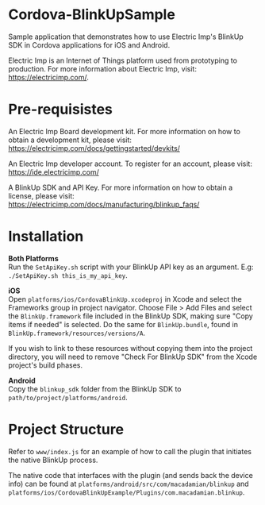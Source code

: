 # Cordova-BlinkUpSample
Sample application that demonstrates how to use Electric Imp's BlinkUp SDK in Cordova applications for iOS and Android.

Electric Imp is an Internet of Things platform used from prototyping to production. For more information about Electric Imp, visit: https://electricimp.com/. 

# Pre-requisistes
An Electric Imp Board development kit. For more information on how to obtain a development kit, please visit: https://electricimp.com/docs/gettingstarted/devkits/ 

An Electric Imp developer account. To register for an account, please visit: https://ide.electricimp.com/

A BlinkUp SDK and API Key. For more information on how to obtain a license, please visit: https://electricimp.com/docs/manufacturing/blinkup_faqs/

# Installation
**Both Platforms**<br>
Run the `SetApiKey.sh` script with your BlinkUp API key as an argument. E.g: `./SetApiKey.sh this_is_my_api_key`.

**iOS**<br>
Open `platforms/ios/CordovaBlinkUp.xcodeproj` in Xcode and select the Frameworks group in project navigator. Choose File > Add Files and select the `BlinkUp.framework` file included in the BlinkUp SDK, making sure "Copy items if needed" is selected. Do the same for `BlinkUp.bundle`, found in `BlinkUp.framework/resources/versions/A`. 

If you wish to link to these resources without copying them into the project directory, you will need to remove "Check For BlinkUp SDK" from the Xcode project's build phases.

**Android**<br>
Copy the `blinkup_sdk` folder from the BlinkUp SDK to `path/to/project/platforms/android`. 

# Project Structure
Refer to `www/index.js` for an example of how to call the plugin that initiates the native BlinkUp process. 

The native code that interfaces with the plugin (and sends back the device info) can be found at `platforms/android/src/com/macadamian/blinkup` and `platforms/ios/CordovaBlinkUpExample/Plugins/com.macadamian.blinkup`.
